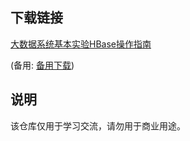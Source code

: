 

## 下载链接
[大数据系统基本实验HBase操作指南](https://pan.quark.cn/s/23482a294ea4) 

(备用: [备用下载](https://pan.baidu.com/s/13q-3PtK5UPpRKssRrHPGOQ?pwd=1234))

## 说明

该仓库仅用于学习交流，请勿用于商业用途。
